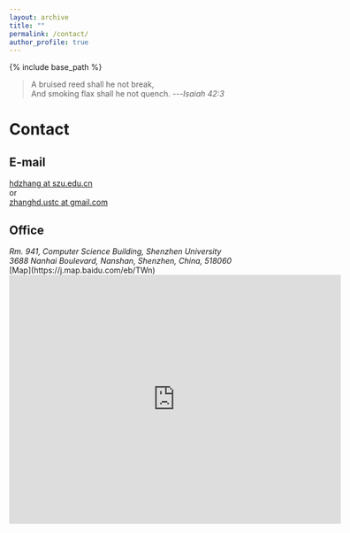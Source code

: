 ```yaml
---
layout: archive
title: ""
permalink: /contact/
author_profile: true
---
```


{% include base_path %}

> A bruised reed shall he not break, <br>
And smoking flax shall he not quench. ---<cite>Isaiah 42:3</cite>


Contact 
======

E-mail
------
[hdzhang at szu.edu.cn](mailto:hdzhang@szu.edu.cn) <br>
or <br> 
[zhanghd.ustc at gmail.com](mailto:zhanghd.ustc@gmail.com)

Office
------
<address>
Rm. 941, Computer Science Building, Shenzhen University <br/>
3688 Nanhai Boulevard, Nanshan, Shenzhen, China, 518060
</address>
[Map](https://j.map.baidu.com/eb/TWn)

<iframe src="https://www.google.com/maps/embed?pb=!1m18!1m12!1m3!1d4382.683407407717!2d113.93554111297897!3d22.527329988485423!2m3!1f0!2f0!3f0!3m2!1i1024!2i768!4f13.1!3m3!1m2!1s0x0%3A0xc80859d080eace16!2sCollege%20of%20Civil%20Engineering%20Shenzhen%20University!5e0!3m2!1sen!2shk!4v1600939608743!5m2!1sen!2shk" width="600" height="450" frameborder="0" style="border:0;" allowfullscreen="" aria-hidden="false" tabindex="0"></iframe>